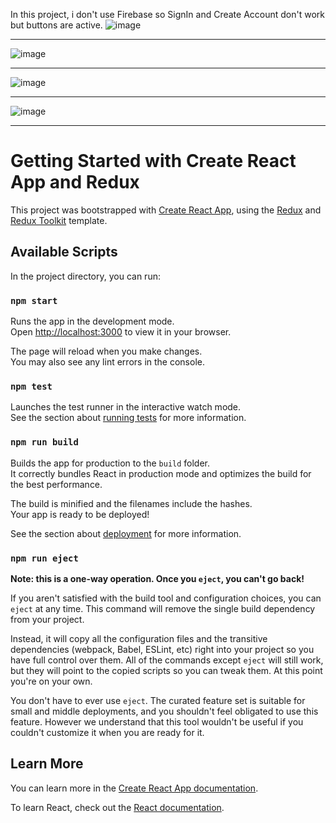 
In this project, i don't use Firebase so SignIn and Create Account don't work but buttons are active.
![image](https://user-images.githubusercontent.com/66878884/180607005-6df8f6db-37b5-4614-a38f-c8617abd7e43.png)
<hr>

![image](https://user-images.githubusercontent.com/66878884/180607010-4659e48e-a6aa-4657-ac28-e0139fd1e24f.png)
<hr>

![image](https://user-images.githubusercontent.com/66878884/180607018-47c99e69-dea9-4292-9a37-b21efb97c18d.png)
<hr>

![image](https://user-images.githubusercontent.com/66878884/180607029-2f3b8c2a-9597-4e14-85ba-36ba0f998430.png)
<hr>

# Getting Started with Create React App and Redux

This project was bootstrapped with [Create React App](https://github.com/facebook/create-react-app), using the [Redux](https://redux.js.org/) and [Redux Toolkit](https://redux-toolkit.js.org/) template.

## Available Scripts

In the project directory, you can run:

### `npm start`

Runs the app in the development mode.\
Open [http://localhost:3000](http://localhost:3000) to view it in your browser.

The page will reload when you make changes.\
You may also see any lint errors in the console.

### `npm test`

Launches the test runner in the interactive watch mode.\
See the section about [running tests](https://facebook.github.io/create-react-app/docs/running-tests) for more information.

### `npm run build`

Builds the app for production to the `build` folder.\
It correctly bundles React in production mode and optimizes the build for the best performance.

The build is minified and the filenames include the hashes.\
Your app is ready to be deployed!

See the section about [deployment](https://facebook.github.io/create-react-app/docs/deployment) for more information.

### `npm run eject`

**Note: this is a one-way operation. Once you `eject`, you can't go back!**

If you aren't satisfied with the build tool and configuration choices, you can `eject` at any time. This command will remove the single build dependency from your project.

Instead, it will copy all the configuration files and the transitive dependencies (webpack, Babel, ESLint, etc) right into your project so you have full control over them. All of the commands except `eject` will still work, but they will point to the copied scripts so you can tweak them. At this point you're on your own.

You don't have to ever use `eject`. The curated feature set is suitable for small and middle deployments, and you shouldn't feel obligated to use this feature. However we understand that this tool wouldn't be useful if you couldn't customize it when you are ready for it.

## Learn More

You can learn more in the [Create React App documentation](https://facebook.github.io/create-react-app/docs/getting-started).

To learn React, check out the [React documentation](https://reactjs.org/).
